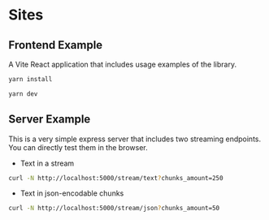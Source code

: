 # Sites

## Frontend Example

A Vite React application that includes usage examples of the library.

```bash
yarn install
```

```bash
yarn dev
```

## Server Example

This is a very simple express server that includes two streaming endpoints.
You can directly test them in the browser.

- Text in a stream

```bash
curl -N http://localhost:5000/stream/text?chunks_amount=250
```

- Text in json-encodable chunks

```bash
curl -N http://localhost:5000/stream/json?chunks_amount=50
```
